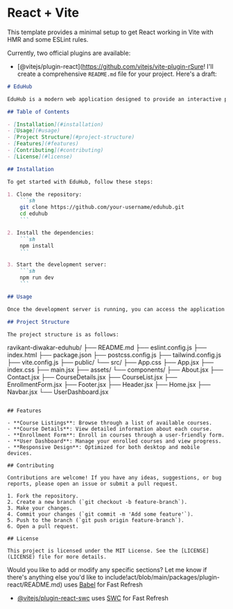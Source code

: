 # React + Vite

This template provides a minimal setup to get React working in Vite with HMR and some ESLint rules.

Currently, two official plugins are available:

- [@vitejs/plugin-react](https://github.com/vitejs/vite-plugin-rSure! I'll create a comprehensive `README.md` file for your project. Here's a draft:

```markdown
# EduHub

EduHub is a modern web application designed to provide an interactive platform for online courses. It offers features such as course listings, detailed course information, enrollment forms, and user dashboards.

## Table of Contents

- [Installation](#installation)
- [Usage](#usage)
- [Project Structure](#project-structure)
- [Features](#features)
- [Contributing](#contributing)
- [License](#license)

## Installation

To get started with EduHub, follow these steps:

1. Clone the repository:
    ```sh
    git clone https://github.com/your-username/eduhub.git
    cd eduhub
    ```

2. Install the dependencies:
    ```sh
    npm install
    ```

3. Start the development server:
    ```sh
    npm run dev
    ```

## Usage

Once the development server is running, you can access the application at `http://localhost:3000`. The application provides a user-friendly interface to browse and enroll in courses.

## Project Structure

The project structure is as follows:

```
ravikant-diwakar-eduhub/
├── README.md
├── eslint.config.js
├── index.html
├── package.json
├── postcss.config.js
├── tailwind.config.js
├── vite.config.js
├── public/
└── src/
    ├── App.css
    ├── App.jsx
    ├── index.css
    ├── main.jsx
    ├── assets/
    └── components/
        ├── About.jsx
        ├── Contact.jsx
        ├── CourseDetails.jsx
        ├── CourseList.jsx
        ├── EnrollmentForm.jsx
        ├── Footer.jsx
        ├── Header.jsx
        ├── Home.jsx
        ├── Navbar.jsx
        └── UserDashboard.jsx
```

## Features

- **Course Listings**: Browse through a list of available courses.
- **Course Details**: View detailed information about each course.
- **Enrollment Form**: Enroll in courses through a user-friendly form.
- **User Dashboard**: Manage your enrolled courses and view progress.
- **Responsive Design**: Optimized for both desktop and mobile devices.

## Contributing

Contributions are welcome! If you have any ideas, suggestions, or bug reports, please open an issue or submit a pull request.

1. Fork the repository.
2. Create a new branch (`git checkout -b feature-branch`).
3. Make your changes.
4. Commit your changes (`git commit -m 'Add some feature'`).
5. Push to the branch (`git push origin feature-branch`).
6. Open a pull request.

## License

This project is licensed under the MIT License. See the [LICENSE](LICENSE) file for more details.
```

Would you like to add or modify any specific sections? Let me know if there's anything else you'd like to include!act/blob/main/packages/plugin-react/README.md) uses [Babel](https://babeljs.io/) for Fast Refresh
- [@vitejs/plugin-react-swc](https://github.com/vitejs/vite-plugin-react-swc) uses [SWC](https://swc.rs/) for Fast Refresh
